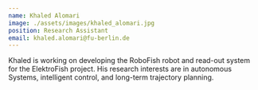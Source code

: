 ```yaml
---
name: Khaled Alomari
image: ./assets/images/khaled_alomari.jpg
position: Research Assistant
email: khaled.alomari@fu-berlin.de
---
```


Khaled is working on developing the RoboFish robot and read-out system for the ElektroFish project. His research interests are in autonomous Systems, intelligent control, and long-term trajectory planning.
